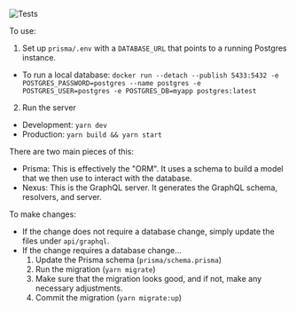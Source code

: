 ![Tests](https://github.com/AaronBuxbaum/opinion-modeling/workflows/Tests/badge.svg?branch=master)

To use:
  1. Set up `prisma/.env` with a `DATABASE_URL` that points to a running Postgres instance.
   * To run a local database: `docker run --detach --publish 5433:5432 -e POSTGRES_PASSWORD=postgres --name postgres -e POSTGRES_USER=postgres -e POSTGRES_DB=myapp postgres:latest`
  2. Run the server
   * Development: `yarn dev`
   * Production: `yarn build && yarn start`

There are two main pieces of this:
  * Prisma: This is effectively the "ORM". It uses a schema to build a model that we then use to interact with the database.
  * Nexus: This is the GraphQL server. It generates the GraphQL schema, resolvers, and server.

To make changes:
  * If the change does not require a database change, simply update the files under `api/graphql`.
  * If the change requires a database change...
    1. Update the Prisma schema (`prisma/schema.prisma`)
    2. Run the migration (`yarn migrate`)
    3. Make sure that the migration looks good, and if not, make any necessary adjustments.
    4. Commit the migration (`yarn migrate:up`)

